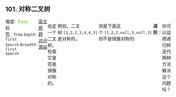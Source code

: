 <div style="font-size: 20px; margin-bottom: 15px; font-weight: bold;">101. 对称二叉树</div>
<div style="display: flex; font-size: 14px; justify-content: space-between;"><div><span style="margin-right: 30px;">难度:&nbsp;&nbsp;<label style="color: rgb(90, 183, 38);">Easy</label></span><span style="margin-right: 30px;">标签:&nbsp;&nbsp;<code>Tree</code>&nbsp;<code>Depth-first Search</code>&nbsp;<code>Breadth-first Search</code></span></div><div><span style="margin-right: 15px;"><a href="https://leetcode.com/problems/symmetric-tree/">英文原题</a></span><span><a href="https://leetcode-cn.com/problems/symmetric-tree/">访问源站</a></span></div>
<hr style="height: 1px; margin: 1em 0px;" />
<p>给定一个二叉树，检查它是否是镜像对称的。</p>

<p>&nbsp;</p>

<p>例如，二叉树&nbsp;<code>[1,2,2,3,4,4,3]</code> 是对称的。</p>

<pre>    1
   / \
  2   2
 / \ / \
3  4 4  3
</pre>

<p>&nbsp;</p>

<p>但是下面这个&nbsp;<code>[1,2,2,null,3,null,3]</code> 则不是镜像对称的:</p>

<pre>    1
   / \
  2   2
   \   \
   3    3
</pre>

<p>&nbsp;</p>

<p><strong>进阶：</strong></p>

<p>你可以运用递归和迭代两种方法解决这个问题吗？</p>
